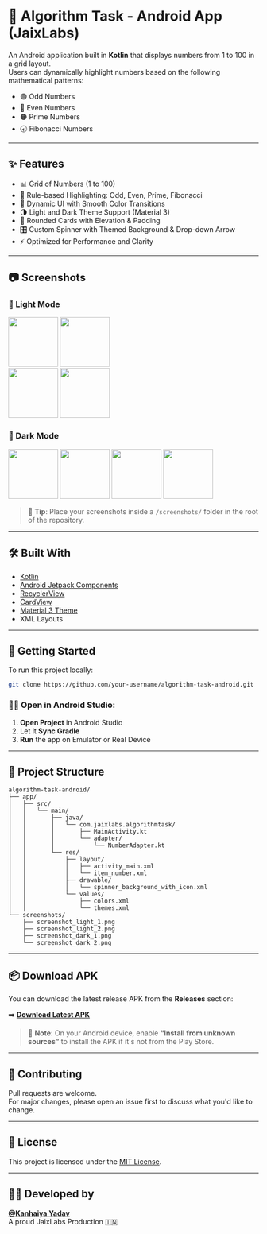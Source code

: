 # 📱 Algorithm Task - Android App (JaixLabs)

An Android application built in **Kotlin** that displays numbers from 1 to 100 in a grid layout.  
Users can dynamically highlight numbers based on the following mathematical patterns:

- 🟢 Odd Numbers  
- 🔵 Even Numbers  
- 🟠 Prime Numbers  
- 🕣 Fibonacci Numbers

---

## ✨ Features

- 📊 Grid of Numbers (1 to 100)
- 🔁 Rule-based Highlighting: Odd, Even, Prime, Fibonacci
- 🎨 Dynamic UI with Smooth Color Transitions
- 🌗 Light and Dark Theme Support (Material 3)
- 🧹 Rounded Cards with Elevation & Padding
- 🎛️ Custom Spinner with Themed Background & Drop-down Arrow
- ⚡ Optimized for Performance and Clarity

---

## 📷 Screenshots 

### 🌆 Light Mode
<img src="https://github.com/user-attachments/assets/6d0a5183-16d5-41ff-b07e-157da0fbdf21" width="100"/> <img src="https://github.com/user-attachments/assets/61c1a221-6615-4c71-a510-0ad56d104b1e" width="100"/>\
<img src="https://github.com/user-attachments/assets/06601c3e-a9ac-4e16-90a8-c208a56a1c64" width="100"/> <img src="https://github.com/user-attachments/assets/bd4dfd08-4edd-4c96-b227-7e4473a0448c" width="100"/>

### 🌙 Dark Mode
<img src="https://github.com/user-attachments/assets/76ae73cd-c467-4f68-ae7e-b55d0632dbf6" width="100"/> <img src="https://github.com/user-attachments/assets/1301a718-af8e-48b1-bda5-e54530de956d" width="100"/>
<img src="https://github.com/user-attachments/assets/5fbfe3df-3455-4529-8d71-e52a236cfed7" width="100"/> <img src="https://github.com/user-attachments/assets/af3c87f9-a376-477e-b71f-05f66b6ecdc5" width="100"/>

> 📌 **Tip**: Place your screenshots inside a `/screenshots/` folder in the root of the repository.

---

## 🛠 Built With

- [Kotlin](https://kotlinlang.org/)
- [Android Jetpack Components](https://developer.android.com/jetpack)
- [RecyclerView](https://developer.android.com/guide/topics/ui/layout/recyclerview)
- [CardView](https://developer.android.com/jetpack/androidx/releases/cardview)
- [Material 3 Theme](https://m3.material.io/)
- XML Layouts

---

## 🚀 Getting Started

To run this project locally:

```bash
git clone https://github.com/your-username/algorithm-task-android.git
```

### 🧑‍💻 Open in Android Studio:

1. **Open Project** in Android Studio  
2. Let it **Sync Gradle**  
3. **Run** the app on Emulator or Real Device

---

## 📁 Project Structure

```
algorithm-task-android/
├── app/
│   ├── src/
│   │   └── main/
│   │       ├── java/
│   │       │   └── com.jaixlabs.algorithmtask/
│   │       │       ├── MainActivity.kt
│   │       │       └── adapter/
│   │       │           └── NumberAdapter.kt
│   │       └── res/
│   │           ├── layout/
│   │           │   ├── activity_main.xml
│   │           │   └── item_number.xml
│   │           ├── drawable/
│   │           │   └── spinner_background_with_icon.xml
│   │           └── values/
│   │               ├── colors.xml
│   │               └── themes.xml
└── screenshots/
    ├── screenshot_light_1.png
    ├── screenshot_light_2.png
    ├── screenshot_dark_1.png
    └── screenshot_dark_2.png
```

---

## 📦 Download APK

You can download the latest release APK from the **Releases** section:

➡️ [**Download Latest APK**](https://github.com/your-username/algorithm-task-android/releases/latest)

> 🔐 **Note**: On your Android device, enable **“Install from unknown sources”** to install the APK if it's not from the Play Store.

---

## 🤝 Contributing

Pull requests are welcome.  
For major changes, please open an issue first to discuss what you'd like to change.

---

## 📜 License

This project is licensed under the [MIT License](LICENSE).

---

## 👨‍💻 Developed by

**[@Kanhaiya Yadav](https://github.com/your-username)**  
A proud JaixLabs Production 🇮🇳
